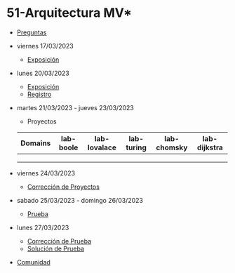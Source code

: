 # 51-Arquitectura MV*

- [Preguntas](https://escuela.it/master-programacion-diseno-software)
- viernes 17/03/2023
  - [Exposición](https://escuela.it/master-programacion-diseno-software)
- lunes 20/03/2023
  - [Exposición](https://escuela.it/master-programacion-diseno-software)
  - [Registro](https://forms.gle/pA2QvsW32P4KtTD77)
- martes 21/03/2023 - jueves 23/03/2023
  - Proyectos
  
  |Domains|lab-boole|lab-lovalace|lab-turing|lab-chomsky|lab-dijkstra|
  |-------|---------|------------|----------|-----------|--------------|
  |       |         |            |          |           |              |
  |       |         |            |          |           |              |
  |       |         |            |          |           |              |
- viernes 24/03/2023
  - [Corrección de Proyectos](https://escuela.it/master-programacion-diseno-software)
- sabado 25/03/2023 - domingo 26/03/2023
  - [Prueba](https://forms.gle/hB9UJoN2PYiexctH8)
- lunes 27/03/2023
  - [Corrección de Prueba](https://escuela.it/master-programacion-diseno-software)
  - [Solución de Prueba](https://docs.google.com/spreadsheets/d/1Uwtqa5VdD5wK2X7eLgkS6_th16aPnsW8pa5Ft2TyLPo/edit#gid=0)
- [Comunidad](https://app.slack.com/client/T02S3KYD464/C02TPU3UC06)


